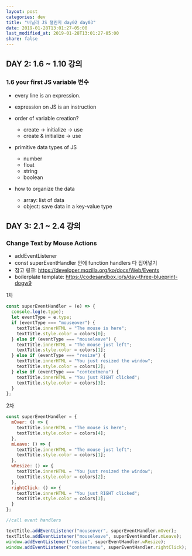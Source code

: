 ```yaml
---
layout: post
categories: dev
title: "바닐라 JS 챌린지 day02 day03"
date: 2019-01-28T13:01:27-05:00
last_modified_at: 2019-01-28T13:01:27-05:00
share: false
---
```


## DAY 2: 1.6 ~ 1.10 강의

### 1.6 your first JS variable 변수

- every line is an expression.
- expression on JS is an instruction

- order of variable creation?
  - create -> initialize -> use
  - create & initialize -> use


- primitive data types of JS
  - number
  - float
  - string
  - boolean


- how to organize the data
  - array: list of data
  - object: save data in a key-value type


## DAY 3: 2.1 ~ 2.4 강의

### Change Text by Mouse Actions

- addEventListener
- const superEventHandler 안에 function handlers 다 집어넣기
- 참고 링크: https://developer.mozilla.org/ko/docs/Web/Events
- boilerplate template: https://codesandbox.io/s/day-three-blueprint-dogw9

1차
``` js
const superEventHandler = (e) => {
  console.log(e.type);
  let eventType = e.type;
  if (eventType === "mouseover") {
    textTitle.innerHTML = "The mouse is here";
    textTitle.style.color = colors[0];
  } else if (eventType === "mouseleave") {
    textTitle.innerHTML = "The mouse just left";
    textTitle.style.color = colors[1];
  } else if (eventType === "resize") {
    textTitle.innerHTML = "You just resized the window";
    textTitle.style.color = colors[2];
  } else if (eventType === "contextmenu") {
    textTitle.innerHTML = "You just RIGHT clicked";
    textTitle.style.color = colors[3];
  }
};

```

2차
```js
const superEventHandler = {
  mOver: () => {
    textTitle.innerHTML = "The mouse is here";
    textTitle.style.color = colors[4];
  },
  mLeave: () => {
    textTitle.innerHTML = "The mouse just left";
    textTitle.style.color = colors[1];
  },
  wResize: () => {
    textTitle.innerHTML = "You just resized the window";
    textTitle.style.color = colors[2];
  },
  rightClick: () => {
    textTitle.innerHTML = "You just RIGHT clicked";
    textTitle.style.color = colors[3];
  }
};

//call event handlers

textTitle.addEventListener("mouseover", superEventHandler.mOver);
textTitle.addEventListener("mouseleave", superEventHandler.mLeave);
window.addEventListener("resize", superEventHandler.wResize);
window.addEventListener("contextmenu", superEventHandler.rightClick);

```
